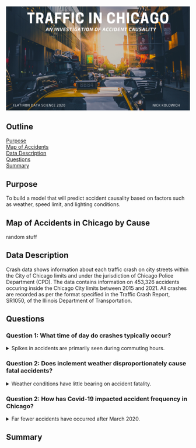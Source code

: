 ![png](https://raw.githubusercontent.com/Nick-Kolowich/Project-3-Chicago-Car-Crashes/main/Images/coverphoto.png)

## Outline
[Purpose](README.md#Purpose) <br/>
[Map of Accidents](README.md#Map-of-Accidents-in-Chicago-by-Cause) <br/>
[Data Description](README.md#Data-Description) <br/>
[Questions](README.md#Questions) <br/>
[Summary](README.md#Summary) <br/>

## Purpose
To build a model that will predict accident causality based on factors such as weather, speed limit, and lighting conditions.

## Map of Accidents in Chicago by Cause
random stuff

## Data Description

Crash data shows information about each traffic crash on city streets within the City of Chicago limits and under the jurisdiction of Chicago Police Department (CPD). The data contains information on 453,326 accidents occuring inside the Chicago City limits between 2015 and 2021. All crashes are recorded as per the format specified in the Traffic Crash Report, SR1050, of the Illinois Department of Transportation. <br/>


## Questions
    
<h3> Question 1: What time of day do crashes typically occur? </h3>
<details>
    
   <summary> Spikes in accidents are primarily seen during commuting hours. </summary>
    
![image png](https://github.com/Nick-Kolowich/Project-3-Chicago-Car-Crashes/blob/main/Images/hourofcrashdistpresentation.png) 

</details>

<h3> Question 2: Does inclement weather disproportionately cause fatal accidents? </h3>
<details>
    
   <summary> Weather conditions have little bearing on accident fatality. </summary><br/>
   
   <ul>
   <li> Rain is 1.08x more likely to be present during a fatal crash. </li>
   <li> Snow is 0.55x as likely to be present </li>
   <li> Fog/Smoke/Haze is 1.90x more likely </li>
   </ul><br/>
    
![image png](https://github.com/Nick-Kolowich/Project-3-Chicago-Car-Crashes/blob/main/Images/weatherfatalvsnoinjury.png) 

</details>

<h3> Question 2: How has Covid-19 impacted accident frequency in Chicago? </h3>
<details>
    
   <summary> Far fewer accidents have occurred after March 2020. </summary><br/>
   
   <ul>
   <li> 2018 </li>
    <ul>
    <li> 68,286 accidents</li>
    </ul>
   <li> 2019 </li>
    <ul>
        <li> 65,106 accidents </li>
    </ul>
   <li> 2020 </li>
    <ul>
        <li> 42,375 accidents </li>
    </ul>
   </ul><br/>
   
   The blue line denotes the stay-at-home orders issued by Governor Pritzker on March 20th. <br/>
   
![image png](https://github.com/Nick-Kolowich/Project-3-Chicago-Car-Crashes/blob/main/Images/covid19traffic.png) 

</details>

## Summary
